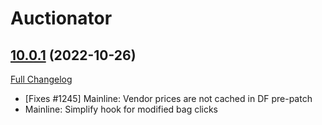 # Auctionator

## [10.0.1](https://github.com/Auctionator/Auctionator/tree/10.0.1) (2022-10-26)
[Full Changelog](https://github.com/Auctionator/Auctionator/compare/10.0.0...10.0.1) 

- [Fixes #1245] Mainline: Vendor prices are not cached in DF pre-patch  
- Mainline: Simplify hook for modified bag clicks  
